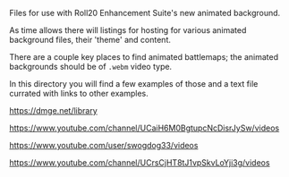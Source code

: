 Files for use with Roll20 Enhancement Suite's new animated background.

As time allows there will listings for hosting for various animated background files, their 'theme' and content.


There are a couple key places to find animated battlemaps; the animated backgrounds should be of `.webm` video type.

In this directory you will find a few examples of those and a text file currated with links to other examples.


https://dmge.net/library

https://www.youtube.com/channel/UCaiH6M0BgtupcNcDisrJySw/videos

https://www.youtube.com/user/swogdog33/videos

https://www.youtube.com/channel/UCrsCjHT8tJ1vpSkvLoYji3g/videos
